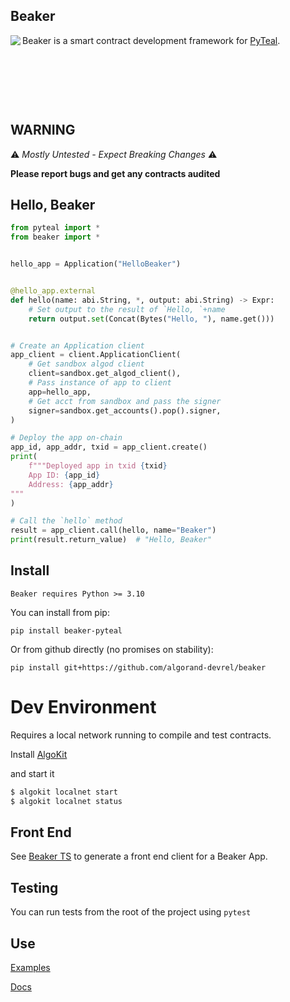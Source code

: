 Beaker
------
<img align="left" src="https://raw.githubusercontent.com/algorand-devrel/beaker/master/beaker.png" margin="10px" >

Beaker is a smart contract development framework for [PyTeal](https://github.com/algorand/pyteal).



&nbsp;

&nbsp;

&nbsp;



## WARNING

 :warning: *Mostly Untested - Expect Breaking Changes* :warning:

 **Please report bugs and get any contracts audited**

## Hello, Beaker


```py
from pyteal import *
from beaker import *


hello_app = Application("HelloBeaker")


@hello_app.external
def hello(name: abi.String, *, output: abi.String) -> Expr:
    # Set output to the result of `Hello, `+name
    return output.set(Concat(Bytes("Hello, "), name.get()))


# Create an Application client
app_client = client.ApplicationClient(
    # Get sandbox algod client
    client=sandbox.get_algod_client(),
    # Pass instance of app to client
    app=hello_app,
    # Get acct from sandbox and pass the signer
    signer=sandbox.get_accounts().pop().signer,
)

# Deploy the app on-chain
app_id, app_addr, txid = app_client.create()
print(
    f"""Deployed app in txid {txid}
    App ID: {app_id} 
    Address: {app_addr} 
"""
)

# Call the `hello` method
result = app_client.call(hello, name="Beaker")
print(result.return_value)  # "Hello, Beaker"

```

## Install

    Beaker requires Python >= 3.10

You can install from pip:

`pip install beaker-pyteal`

Or from github directly (no promises on stability): 

`pip install git+https://github.com/algorand-devrel/beaker`

# Dev Environment 

Requires a local network running to compile and test contracts.

Install [AlgoKit](https://github.com/algorandfoundation/algokit-cli#install)

and start it 

```sh
$ algokit localnet start 
$ algokit localnet status
```

## Front End 


See [Beaker TS](https://github.com/algorand-devrel/beaker-ts) to generate a front end client for a Beaker App.

## Testing

You can run tests from the root of the project using `pytest`

## Use

[Examples](/examples/)

[Docs](https://beaker.algo.xyz)
